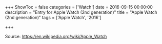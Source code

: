 +++
ShowToc = false
categories = ['Watch']
date = 2016-09-15 00:00:00
description = "Entry for Apple Watch (2nd generation)"
title = "Apple Watch (2nd generation)"
tags = ['Apple Watch', '2016']

+++

Source: https://en.wikipedia.org/wiki/Apple_Watch

